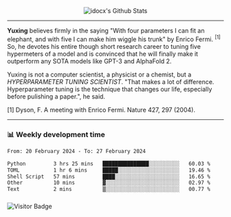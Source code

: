 <div align="center">
    <img align="center" src="https://github-readme-stats.vercel.app/api?username=idocx&show_icons=true&count_private=true&hide_border=true" alt="idocx's Github Stats"></img>
</div>

---

**Yuxing** believes firmly in the saying "With four parameters I can fit an elephant, and with five I can make him wiggle his trunk" by Enrico Fermi. <sup>[1]</sup> So, he devotes his entire though short research career to tuning five hypermeters of a model and is convinced that he will finally make it outperform any SOTA models like GPT-3 and AlphaFold 2.

Yuxing is not a computer scientist, a physicist or a chemist, but a *HYPERPARAMETER TUNING SCIENTIST*. "That makes a lot of difference. Hyperparameter tuning is the technique that changes our life, especially before pulishing a paper.", he said.

[1] Dyson, F. A meeting with Enrico Fermi. Nature 427, 297 (2004).


---

### 📊 Weekly development time
<!--START_SECTION:waka-->

```txt
From: 20 February 2024 - To: 27 February 2024

Python         3 hrs 25 mins   ███████████████░░░░░░░░░░   60.03 %
TOML           1 hr 6 mins     █████░░░░░░░░░░░░░░░░░░░░   19.46 %
Shell Script   57 mins         ████░░░░░░░░░░░░░░░░░░░░░   16.65 %
Other          10 mins         ▓░░░░░░░░░░░░░░░░░░░░░░░░   02.97 %
Text           2 mins          ▒░░░░░░░░░░░░░░░░░░░░░░░░   00.77 %
```

<!--END_SECTION:waka-->

### 

![Visitor Badge](https://visitor-badge.laobi.icu/badge?page_id=idocx.idocx)